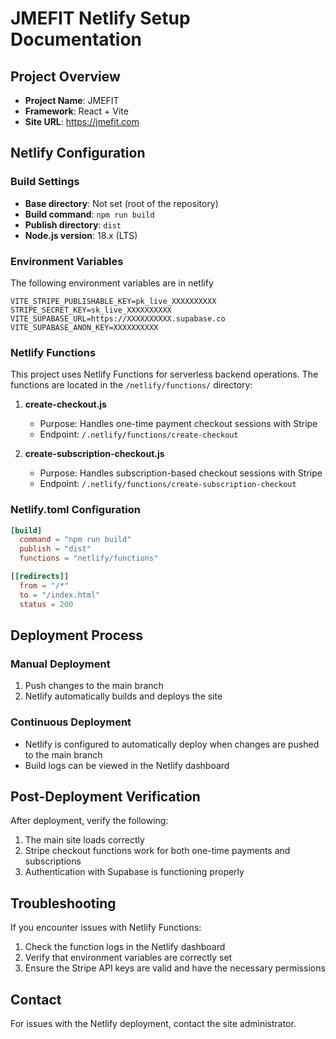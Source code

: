 # JMEFIT Netlify Setup Documentation

## Project Overview
- **Project Name**: JMEFIT
- **Framework**: React + Vite
- **Site URL**: https://jmefit.com

## Netlify Configuration

### Build Settings
- **Base directory**: Not set (root of the repository)
- **Build command**: `npm run build`
- **Publish directory**: `dist`
- **Node.js version**: 18.x (LTS)

### Environment Variables
The following environment variables are in netlify 
```
VITE_STRIPE_PUBLISHABLE_KEY=pk_live_XXXXXXXXXX
STRIPE_SECRET_KEY=sk_live_XXXXXXXXXX
VITE_SUPABASE_URL=https://XXXXXXXXXX.supabase.co
VITE_SUPABASE_ANON_KEY=XXXXXXXXXX
```

### Netlify Functions
This project uses Netlify Functions for serverless backend operations. The functions are located in the `/netlify/functions/` directory:

1. **create-checkout.js**
   - Purpose: Handles one-time payment checkout sessions with Stripe
   - Endpoint: `/.netlify/functions/create-checkout`

2. **create-subscription-checkout.js**
   - Purpose: Handles subscription-based checkout sessions with Stripe
   - Endpoint: `/.netlify/functions/create-subscription-checkout`

### Netlify.toml Configuration
```toml
[build]
  command = "npm run build"
  publish = "dist"
  functions = "netlify/functions"

[[redirects]]
  from = "/*"
  to = "/index.html"
  status = 200
```

## Deployment Process

### Manual Deployment
1. Push changes to the main branch
2. Netlify automatically builds and deploys the site

### Continuous Deployment
- Netlify is configured to automatically deploy when changes are pushed to the main branch
- Build logs can be viewed in the Netlify dashboard

## Post-Deployment Verification
After deployment, verify the following:
1. The main site loads correctly
2. Stripe checkout functions work for both one-time payments and subscriptions
3. Authentication with Supabase is functioning properly

## Troubleshooting
If you encounter issues with Netlify Functions:
1. Check the function logs in the Netlify dashboard
2. Verify that environment variables are correctly set
3. Ensure the Stripe API keys are valid and have the necessary permissions

## Contact
For issues with the Netlify deployment, contact the site administrator.
